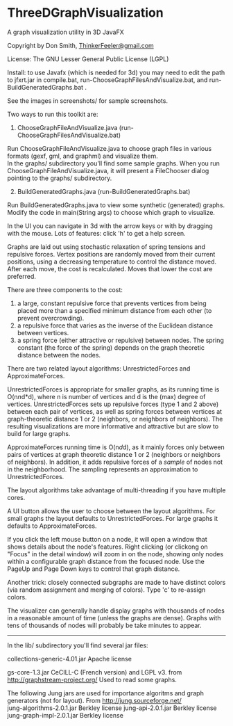 # ThreeDGraphVisualization
A graph visualization utility in 3D JavaFX

Copyright by Don Smith, ThinkerFeeler@gmail.com

License:  The GNU Lesser General Public License (LGPL)


Install: to use Javafx (which is needed for 3d) you may need to edit the path to jfxrt.jar in compile.bat, run-ChooseGraphFilesAndVisualize.bat, and run-BuildGeneratedGraphs.bat .

See the images in screenshots/ for sample screenshots.

Two ways to run this toolkit are:

1. ChooseGraphFileAndVisualize.java  (run-ChooseGraphFilesAndVisualize.bat)

  Run ChooseGraphFileAndVisualize.java to choose graph files in various formats (gexf, gml, and graphml) and visualize them.  
  In the graphs/ subdirectory you'll find some sample graphs.    When you run ChooseGraphFileAndVisualize.java, it will present a FileChooser dialog 
  pointing to the graphs/ subdirectory.


2.  BuildGeneratedGraphs.java  (run-BuildGeneratedGraphs.bat)

  Run BuildGeneratedGraphs.java to view some synthetic (generated) graphs. Modify the code in main(String args) to choose which graph to visualize.

 
 In the UI you can navigate in 3d with the arrow keys or with by dragging with the mouse.  Lots of features: click 'h' to get a help screen.

 Graphs are laid out using stochastic relaxation of spring tensions and repulsive forces.
 Vertex positions are randomly moved from their current positions, using a decreasing temperature to control the distance moved.
 After each move, the cost is recalculated. Moves that lower the cost are preferred.

 There are three components to the cost:
 1. a large, constant repulsive force that prevents vertices from being placed more than a specified minimum distance from each other
 (to prevent overcrowding).
 2. a repulsive force that varies as the inverse of the Euclidean distance between vertices.
 3. a spring force (either attractive or repulsive) between nodes. The spring constant (the force of the spring) depends on the graph
 theoretic distance between the nodes.

 There are two related layout algorithms: UnrestrictedForces and ApproximateForces.

 UnrestrictedForces is appropriate for smaller graphs, as its running time is O(n*n*d*d), where n is number of vertices and d is
 the (max) degree of vertices. UnrestrictedForces sets up repulsive forces (type 1 and 2 above) between each pair of vertices,
 as well as spring forces between vertices at graph-theoretic distance 1 or 2 (neighbors, or neighbors of neighbors).
  The resulting visualizations are more informative and attractive but are slow to build for large graphs.

 ApproximateForces running time is O(n*d*d), as it mainly forces only between pairs of vertices at graph theoretic distance 1 or 2
  (neighbors or neighbors of neighbors). In addition, it adds repulsive forces of a <em>sample</em> of nodes not in the neighborhood.
   The sampling represents an approximation to UnrestrictedForces.

 The layout algorithms take advantage of multi-threading if you have multiple cores.

 A UI button allows the user to choose between the layout algorithms.  For small graphs the layout defaults to UnrestrictedForces.
 For large graphs it defaults to ApproximateForces.

 If you click the left mouse button on a node, it will open a window that shows details about the node's features.  Right clicking 
(or clickong on "Focus" in the detail window) will zoom in on the node, showing only nodes within a configurable graph distance 
from the focused node.   Use the PageUp and Page Down keys to control that graph distance.

 Another trick:  closely connected subgraphs are made to have distinct colors (via random assignment and merging of colors). Type 
'c' to re-assign colors.


 The visualizer can generally handle display graphs with thousands of nodes in a reasonable amount of time (unless the graphs are dense).
 Graphs with tens of thousands of nodes will probably be take minutes to appear.

-------------------------------------------------------------------

In the lib/ subdirectory you'll find several jar files:

collections-generic-4.01.jar Apache license

gs-core-1.3.jar              CeCILL-C (French version) and LGPL v3.     from http://graphstream-project.org/      Used to read some graphs.

The following Jung jars are used for importance algoritms and graph generators (not for layout).    From http://jung.sourceforge.net/         
jung-algorithms-2.0.1.jar    Berkley license 
jung-api-2.0.1.jar           Berkley license
jung-graph-impl-2.0.1.jar    Berkley license


